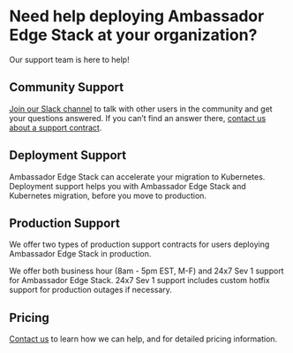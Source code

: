 # Need help deploying Ambassador Edge Stack at your organization?
Our support team is here to help!

## Community Support
[Join our Slack channel](http://d6e.co/slack) to talk with other users in the community and get your questions answered. If you can’t find an answer there, [contact us about a support contract](https://www.getambassador.io/contact).

## Deployment Support
Ambassador Edge Stack can accelerate your migration to Kubernetes. Deployment support helps you with Ambassador Edge Stack and Kubernetes migration, before you move to production.

## Production Support
We offer two types of production support contracts for users deploying Ambassador Edge Stack in production.

We offer both business hour (8am - 5pm EST, M-F) and 24x7 Sev 1 support for Ambassador Edge Stack. 24x7 Sev 1 support includes custom hotfix support for production outages if necessary.

## Pricing

[Contact us](https://www.getambassador.io/contact) to learn how we can help, and for detailed pricing information.
